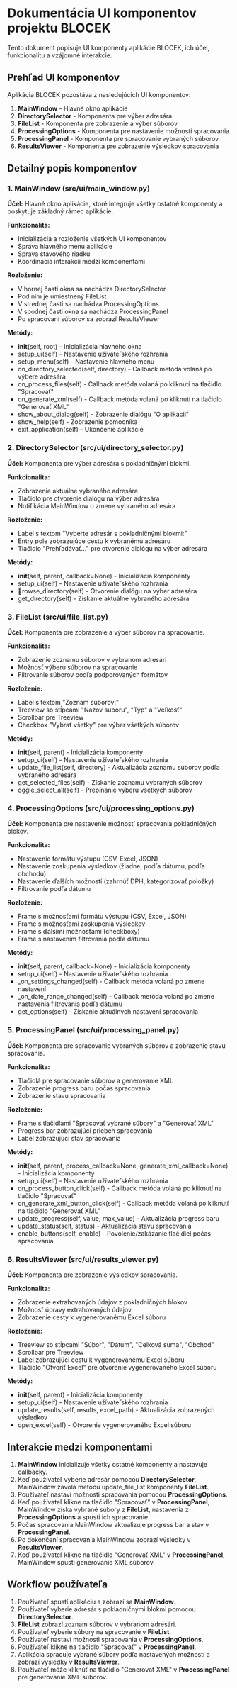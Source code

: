 ﻿# Dokumentácia UI komponentov projektu BLOCEK

Tento dokument popisuje UI komponenty aplikácie BLOCEK, ich účel, funkcionalitu a vzájomné interakcie.

## Prehľad UI komponentov

Aplikácia BLOCEK pozostáva z nasledujúcich UI komponentov:

1. **MainWindow** - Hlavné okno aplikácie
2. **DirectorySelector** - Komponenta pre výber adresára
3. **FileList** - Komponenta pre zobrazenie a výber súborov
4. **ProcessingOptions** - Komponenta pre nastavenie možností spracovania
5. **ProcessingPanel** - Komponenta pre spracovanie vybraných súborov
6. **ResultsViewer** - Komponenta pre zobrazenie výsledkov spracovania

## Detailný popis komponentov

### 1. MainWindow (src/ui/main_window.py)

**Účel:** Hlavné okno aplikácie, ktoré integruje všetky ostatné komponenty a poskytuje základný rámec aplikácie.

**Funkcionalita:**
- Inicializácia a rozloženie všetkých UI komponentov
- Správa hlavného menu aplikácie
- Správa stavového riadku
- Koordinácia interakcií medzi komponentami

**Rozloženie:**
- V hornej časti okna sa nachádza DirectorySelector
- Pod ním je umiestnený FileList
- V strednej časti sa nachádza ProcessingOptions
- V spodnej časti okna sa nachádza ProcessingPanel
- Po spracovaní súborov sa zobrazí ResultsViewer

**Metódy:**
- __init__(self, root) - Inicializácia hlavného okna
- setup_ui(self) - Nastavenie užívateľského rozhrania
- setup_menu(self) - Nastavenie hlavného menu
- on_directory_selected(self, directory) - Callback metóda volaná po výbere adresára
- on_process_files(self) - Callback metóda volaná po kliknutí na tlačidlo "Spracovať"
- on_generate_xml(self) - Callback metóda volaná po kliknutí na tlačidlo "Generovať XML"
- show_about_dialog(self) - Zobrazenie dialógu "O aplikácii"
- show_help(self) - Zobrazenie pomocníka
- exit_application(self) - Ukončenie aplikácie

### 2. DirectorySelector (src/ui/directory_selector.py)

**Účel:** Komponenta pre výber adresára s pokladničnými blokmi.

**Funkcionalita:**
- Zobrazenie aktuálne vybraného adresára
- Tlačidlo pre otvorenie dialógu na výber adresára
- Notifikácia MainWindow o zmene vybraného adresára

**Rozloženie:**
- Label s textom "Vyberte adresár s pokladničnými blokmi:"
- Entry pole zobrazujúce cestu k vybranému adresáru
- Tlačidlo "Prehľadávať..." pre otvorenie dialógu na výber adresára

**Metódy:**
- __init__(self, parent, callback=None) - Inicializácia komponenty
- setup_ui(self) - Nastavenie užívateľského rozhrania
- rowse_directory(self) - Otvorenie dialógu na výber adresára
- get_directory(self) - Získanie aktuálne vybraného adresára

### 3. FileList (src/ui/file_list.py)

**Účel:** Komponenta pre zobrazenie a výber súborov na spracovanie.

**Funkcionalita:**
- Zobrazenie zoznamu súborov v vybranom adresári
- Možnosť výberu súborov na spracovanie
- Filtrovanie súborov podľa podporovaných formátov

**Rozloženie:**
- Label s textom "Zoznam súborov:"
- Treeview so stĺpcami "Názov súboru", "Typ" a "Veľkosť"
- Scrollbar pre Treeview
- Checkbox "Vybrať všetky" pre výber všetkých súborov

**Metódy:**
- __init__(self, parent) - Inicializácia komponenty
- setup_ui(self) - Nastavenie užívateľského rozhrania
- update_file_list(self, directory) - Aktualizácia zoznamu súborov podľa vybraného adresára
- get_selected_files(self) - Získanie zoznamu vybraných súborov
- 	oggle_select_all(self) - Prepínanie výberu všetkých súborov

### 4. ProcessingOptions (src/ui/processing_options.py)

**Účel:** Komponenta pre nastavenie možností spracovania pokladničných blokov.

**Funkcionalita:**
- Nastavenie formátu výstupu (CSV, Excel, JSON)
- Nastavenie zoskupenia výsledkov (žiadne, podľa dátumu, podľa obchodu)
- Nastavenie ďalších možností (zahrnúť DPH, kategorizovať položky)
- Filtrovanie podľa dátumu

**Rozloženie:**
- Frame s možnosťami formátu výstupu (CSV, Excel, JSON)
- Frame s možnosťami zoskupenia výsledkov
- Frame s ďalšími možnosťami (checkboxy)
- Frame s nastavením filtrovania podľa dátumu

**Metódy:**
- __init__(self, parent, callback=None) - Inicializácia komponenty
- setup_ui(self) - Nastavenie užívateľského rozhrania
- _on_settings_changed(self) - Callback metóda volaná po zmene nastavení
- _on_date_range_changed(self) - Callback metóda volaná po zmene nastavenia filtrovania podľa dátumu
- get_options(self) - Získanie aktuálnych nastavení spracovania

### 5. ProcessingPanel (src/ui/processing_panel.py)

**Účel:** Komponenta pre spracovanie vybraných súborov a zobrazenie stavu spracovania.

**Funkcionalita:**
- Tlačidlá pre spracovanie súborov a generovanie XML
- Zobrazenie progress baru počas spracovania
- Zobrazenie stavu spracovania

**Rozloženie:**
- Frame s tlačidlami "Spracovať vybrané súbory" a "Generovať XML"
- Progress bar zobrazujúci priebeh spracovania
- Label zobrazujúci stav spracovania

**Metódy:**
- __init__(self, parent, process_callback=None, generate_xml_callback=None) - Inicializácia komponenty
- setup_ui(self) - Nastavenie užívateľského rozhrania
- on_process_button_click(self) - Callback metóda volaná po kliknutí na tlačidlo "Spracovať"
- on_generate_xml_button_click(self) - Callback metóda volaná po kliknutí na tlačidlo "Generovať XML"
- update_progress(self, value, max_value) - Aktualizácia progress baru
- update_status(self, status) - Aktualizácia stavu spracovania
- enable_buttons(self, enable) - Povolenie/zakázanie tlačidiel počas spracovania

### 6. ResultsViewer (src/ui/results_viewer.py)

**Účel:** Komponenta pre zobrazenie výsledkov spracovania.

**Funkcionalita:**
- Zobrazenie extrahovaných údajov z pokladničných blokov
- Možnosť úpravy extrahovaných údajov
- Zobrazenie cesty k vygenerovanému Excel súboru

**Rozloženie:**
- Treeview so stĺpcami "Súbor", "Dátum", "Celková suma", "Obchod"
- Scrollbar pre Treeview
- Label zobrazujúci cestu k vygenerovanému Excel súboru
- Tlačidlo "Otvoriť Excel" pre otvorenie vygenerovaného Excel súboru

**Metódy:**
- __init__(self, parent) - Inicializácia komponenty
- setup_ui(self) - Nastavenie užívateľského rozhrania
- update_results(self, results, excel_path) - Aktualizácia zobrazených výsledkov
- open_excel(self) - Otvorenie vygenerovaného Excel súboru

## Interakcie medzi komponentami

1. **MainWindow** inicializuje všetky ostatné komponenty a nastavuje callbacky.
2. Keď používateľ vyberie adresár pomocou **DirectorySelector**, MainWindow zavolá metódu update_file_list komponenty **FileList**.
3. Používateľ nastaví možnosti spracovania pomocou **ProcessingOptions**.
4. Keď používateľ klikne na tlačidlo "Spracovať" v **ProcessingPanel**, MainWindow získa vybrané súbory z **FileList**, nastavenia z **ProcessingOptions** a spustí ich spracovanie.
5. Počas spracovania MainWindow aktualizuje progress bar a stav v **ProcessingPanel**.
6. Po dokončení spracovania MainWindow zobrazí výsledky v **ResultsViewer**.
7. Keď používateľ klikne na tlačidlo "Generovať XML" v **ProcessingPanel**, MainWindow spustí generovanie XML súborov.

## Workflow používateľa

1. Používateľ spustí aplikáciu a zobrazí sa **MainWindow**.
2. Používateľ vyberie adresár s pokladničnými blokmi pomocou **DirectorySelector**.
3. **FileList** zobrazí zoznam súborov v vybranom adresári.
4. Používateľ vyberie súbory na spracovanie v **FileList**.
5. Používateľ nastaví možnosti spracovania v **ProcessingOptions**.
6. Používateľ klikne na tlačidlo "Spracovať" v **ProcessingPanel**.
7. Aplikácia spracuje vybrané súbory podľa nastavených možností a zobrazí výsledky v **ResultsViewer**.
8. Používateľ môže kliknúť na tlačidlo "Generovať XML" v **ProcessingPanel** pre generovanie XML súborov.
